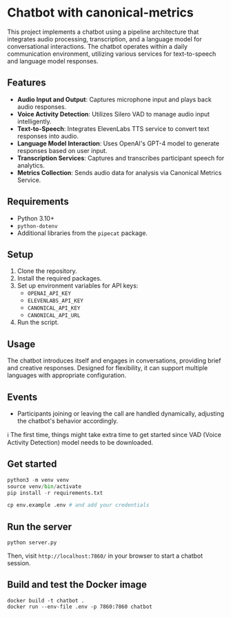 # Chatbot with canonical-metrics

This project implements a chatbot using a pipeline architecture that integrates audio processing, transcription, and a language model for conversational interactions. The chatbot operates within a daily communication environment, utilizing various services for text-to-speech and language model responses.

## Features

- **Audio Input and Output**: Captures microphone input and plays back audio responses.
- **Voice Activity Detection**: Utilizes Silero VAD to manage audio input intelligently.
- **Text-to-Speech**: Integrates ElevenLabs TTS service to convert text responses into audio.
- **Language Model Interaction**: Uses OpenAI's GPT-4 model to generate responses based on user input.
- **Transcription Services**: Captures and transcribes participant speech for analytics.
- **Metrics Collection**: Sends audio data for analysis via Canonical Metrics Service.

## Requirements

- Python 3.10+
- `python-dotenv`
- Additional libraries from the `pipecat` package.

## Setup

1. Clone the repository.
2. Install the required packages.
3. Set up environment variables for API keys:
   - `OPENAI_API_KEY`
   - `ELEVENLABS_API_KEY`
   - `CANONICAL_API_KEY`
   - `CANONICAL_API_URL`
4. Run the script.

## Usage

The chatbot introduces itself and engages in conversations, providing brief and creative responses. Designed for flexibility, it can support multiple languages with appropriate configuration.

## Events

- Participants joining or leaving the call are handled dynamically, adjusting the chatbot's behavior accordingly.


ℹ️ The first time, things might take extra time to get started since VAD (Voice Activity Detection) model needs to be downloaded.

## Get started

```python
python3 -m venv venv
source venv/bin/activate
pip install -r requirements.txt

cp env.example .env # and add your credentials

```

## Run the server

```bash
python server.py
```

Then, visit `http://localhost:7860/` in your browser to start a chatbot session.

## Build and test the Docker image

```
docker build -t chatbot .
docker run --env-file .env -p 7860:7860 chatbot
```
